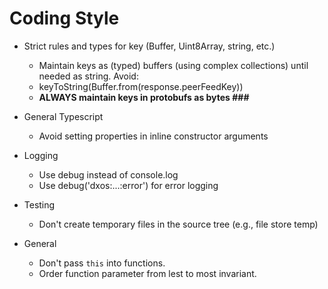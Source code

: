# Coding Style

- Strict rules and types for key (Buffer, Uint8Array, string, etc.)
    - Maintain keys as (typed) buffers (using complex collections) until needed as string. Avoid:
    - keyToString(Buffer.from(response.peerFeedKey)) 
    - __ALWAYS maintain keys in protobufs as bytes ###__

- General Typescript
    - Avoid setting properties in inline constructor arguments

- Logging
    - Use debug instead of console.log
    - Use debug('dxos:...:error') for error logging

- Testing
    - Don't create temporary files in the source tree (e.g., file store temp)

- General
    - Don't pass `this` into functions.
    - Order function parameter from lest to most invariant.
